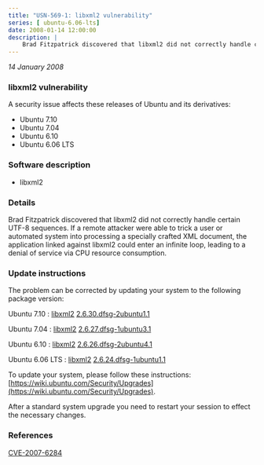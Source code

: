 ```yaml
---
title: "USN-569-1: libxml2 vulnerability"
series: [ ubuntu-6.06-lts]
date: 2008-01-14 12:00:00
description: |
    Brad Fitzpatrick discovered that libxml2 did not correctly handle certain UTF-8 sequences.  If a remote attacker were able to trick a user or automated system into processing a specially crafted XML document, the application linked against libxml2 could enter an infinite loop, leading to a denial of service via CPU resource consumption. 
--- 
```

 
 

*14 January 2008*

### libxml2 vulnerability

A security issue affects these releases of Ubuntu and its derivatives:

* Ubuntu 7.10
* Ubuntu 7.04
* Ubuntu 6.10
* Ubuntu 6.06 LTS

### Software description

* libxml2 

### Details

Brad Fitzpatrick discovered that libxml2 did not correctly handle certain UTF-8 sequences. If a remote attacker were able to trick a user or automated system into processing a specially crafted XML document, the application linked against libxml2 could enter an infinite loop, leading to a denial of service via CPU resource consumption. 

### Update instructions

The problem can be corrected by updating your system to the following package version:

Ubuntu 7.10
 : [libxml2](https://launchpad.net/ubuntu/+source/libxml2) <span> [2.6.30.dfsg-2ubuntu1.1](https://launchpad.net/ubuntu/+source/libxml2/2.6.30.dfsg-2ubuntu1.1) </span> 

Ubuntu 7.04
 : [libxml2](https://launchpad.net/ubuntu/+source/libxml2) <span> [2.6.27.dfsg-1ubuntu3.1](https://launchpad.net/ubuntu/+source/libxml2/2.6.27.dfsg-1ubuntu3.1) </span> 

Ubuntu 6.10
 : [libxml2](https://launchpad.net/ubuntu/+source/libxml2) <span> [2.6.26.dfsg-2ubuntu4.1](https://launchpad.net/ubuntu/+source/libxml2/2.6.26.dfsg-2ubuntu4.1) </span> 

Ubuntu 6.06 LTS
 : [libxml2](https://launchpad.net/ubuntu/+source/libxml2) <span> [2.6.24.dfsg-1ubuntu1.1](https://launchpad.net/ubuntu/+source/libxml2/2.6.24.dfsg-1ubuntu1.1) </span> 

To update your system, please follow these instructions: [https://wiki.ubuntu.com/Security/Upgrades](https://wiki.ubuntu.com/Security/Upgrades).

After a standard system upgrade you need to restart your session to effect the necessary changes. 

### References

 
 [CVE-2007-6284](http://people.ubuntu.com/~ubuntu-security/cve/CVE-2007-6284)
 

